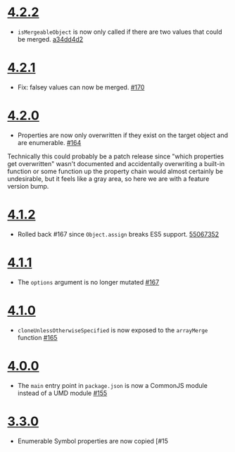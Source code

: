 # [4.2.2](https://github.com/TehShrike/deepmerge/releases/tag/v4.2.2)

- `isMergeableObject` is now only called if there are two values that could be merged.  [a34dd4d2](https://github.com/TehShrike/deepmerge/commit/a34dd4d25bf5e250653540a2022bc832c7b00a19)

# [4.2.1](https://github.com/TehShrike/deepmerge/releases/tag/v4.2.1)

- Fix: falsey values can now be merged.  [#170](https://github.com/TehShrike/deepmerge/issues/170)

# [4.2.0](https://github.com/TehShrike/deepmerge/releases/tag/v4.2.0)

- Properties are now only overwritten if they exist on the target object and are enumerable.  [#164](https://github.com/TehShrike/deepmerge/pull/164)

Technically this could probably be a patch release since "which properties get overwritten" wasn't documented and accidentally overwriting a built-in function or some function up the property chain would almost certainly be undesirable, but it feels like a gray area, so here we are with a feature version bump.

# [4.1.2](https://github.com/TehShrike/deepmerge/releases/tag/v4.1.2)

- Rolled back #167 since `Object.assign` breaks ES5 support.  [55067352](https://github.com/TehShrike/deepmerge/commit/55067352a92c65a6c44a5165f3387720aae1e192)

# [4.1.1](https://github.com/TehShrike/deepmerge/releases/tag/v4.1.1)

- The `options` argument is no longer mutated [#167](https://github.com/TehShrike/deepmerge/pull/167)

# [4.1.0](https://github.com/TehShrike/deepmerge/releases/tag/v4.1.0)

- `cloneUnlessOtherwiseSpecified` is now exposed to the `arrayMerge` function [#165](https://github.com/TehShrike/deepmerge/pull/165)

# [4.0.0](https://github.com/TehShrike/deepmerge/releases/tag/v4.0.0)

- The `main` entry point in `package.json` is now a CommonJS module instead of a UMD module [#155](https://github.com/TehShrike/deepmerge/pull/155)

# [3.3.0](https://github.com/TehShrike/deepmerge/releases/tag/v3.3.0)

- Enumerable Symbol properties are now copied [#15